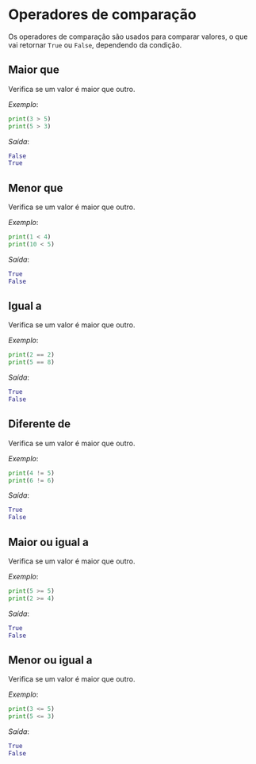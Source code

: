 # Operadores de comparação

Os operadores de comparação são usados para comparar valores, o que vai retornar `True` ou `False`, dependendo da condição.

## Maior que

Verifica se um valor é maior que outro.

*Exemplo*:
~~~python
print(3 > 5)
print(5 > 3)
~~~

*Saída*:
~~~python
False
True
~~~

## Menor que

Verifica se um valor é maior que outro.

*Exemplo*:
~~~python
print(1 < 4)
print(10 < 5)
~~~

*Saída*:
~~~python
True
False
~~~

## Igual a

Verifica se um valor é maior que outro.

*Exemplo*:
~~~python
print(2 == 2)
print(5 == 8)
~~~

*Saída*:
~~~python
True
False
~~~

## Diferente de

Verifica se um valor é maior que outro.

*Exemplo*:
~~~python
print(4 != 5)
print(6 != 6)
~~~

*Saída*:
~~~python
True
False
~~~

## Maior ou igual a

Verifica se um valor é maior que outro.

*Exemplo*:
~~~python
print(5 >= 5)
print(2 >= 4)
~~~

*Saída*:
~~~python
True
False
~~~

## Menor ou igual a

Verifica se um valor é maior que outro.

*Exemplo*:
~~~python
print(3 <= 5)
print(5 <= 3)
~~~

*Saída*:
~~~python
True
False
~~~